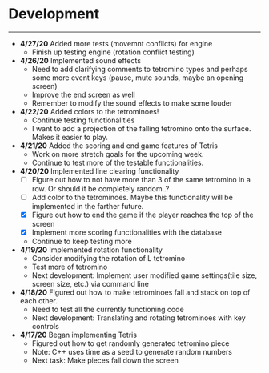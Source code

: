 # Development

---
- **4/27/20** Added more tests (movemnt conflicts) for engine
    * Finish up testing engine (rotation conflict testing)
- **4/26/20** Implemented sound effects
    * Need to add clarifying comments to tetromino types and perhaps some more event keys (pause, mute sounds, maybe an opening screen)
    * Improve the end screen as well
    * Remember to modify the sound effects to make some louder
- **4/22/20** Added colors to the tetrominoes!
    * Continue testing functionalities
    * I want to add a projection of the falling tetromino onto the surface. Makes it easier to play.
- **4/21/20**  Added the scoring and end game features of Tetris
    - Work on more stretch goals for the upcoming week.
    - Continue to test more of the testable functionalities.
- **4/20/20** Implemented line clearing functionality
    - [ ] Figure out how to not have more than 3 of the same tetromino in a row. Or should it be completely random..?
    - [ ] Add color to the tetrominoes. Maybe this functionality will be implemented in the farther future.
    - [X] Figure out how to end the game if the player reaches the top of the screen
    - [X] Implement more scoring functionalities with the database
    * Continue to keep testing more
- **4/19/20** Implemented rotation functionality
    * Consider modifying the rotation of L tetromino
    * Test more of tetromino
    * Next development: Implement user modified game settings(tile size, screen size, etc.) via command line
- **4/18/20** Figured out how to make tetrominoes fall and stack on top of each other.
    * Need to test all the currently functioning code
    * Next development: Translating and rotating tetrominoes with key controls
- **4/17/20** Began implementing Tetris
    * Figured out how to get randomly generated tetromino piece
    * Note: C++ uses time as a seed to generate random numbers
    * Next task: Make pieces fall down the screen